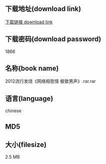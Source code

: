 ## 下载地址(download link)
[下载链接 download link](https://voluble-croquembouche-d321dc.netlify.app/?s=2012%E6%B5%81%E8%A1%8C%E5%8F%91%E7%83%A7%E3%80%8A%E7%BD%91%E7%BB%9C%E7%9B%B8%E6%80%9D%E6%83%85+%E6%9E%81%E8%87%B4%E7%94%B7%E5%A3%B0%E3%80%8B.rar)

## 下载密码(download password)
1866

## 名称(book name)
2012流行发烧《网络相思情 极致男声》.rar.rar

## 语言(language)
chinese

## MD5


## 大小(filesize)
2.5 MB
